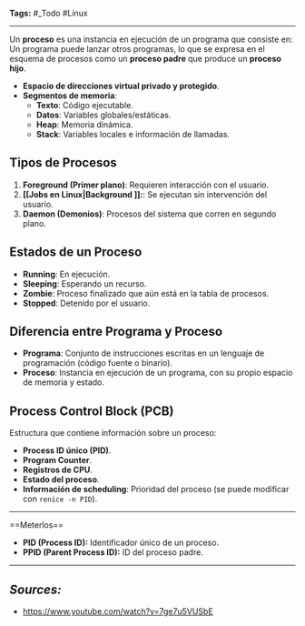 **Tags:** #_Todo 
#Linux 
- - -
Un **proceso** es una instancia en ejecución de un programa que consiste en:
Un programa puede lanzar otros programas, lo que se expresa en el esquema de procesos como un **proceso padre** que produce un **proceso hijo**.

- **Espacio de direcciones virtual privado y protegido**.
- **Segmentos de memoria**:
  - **Texto**: Código ejecutable.
  - **Datos**: Variables globales/estáticas.
  - **Heap**: Memoria dinámica.
  - **Stack**: Variables locales e información de llamadas.
## Tipos de Procesos
1. **Foreground (Primer plano)**: Requieren interacción con el usuario.
2. **[[Jobs en Linux|Background ]]:**: Se ejecutan sin intervención del usuario.
3. **Daemon (Demonios)**: Procesos del sistema que corren en segundo plano.
## Estados de un Proceso
- **Running**: En ejecución.
- **Sleeping**: Esperando un recurso.
- **Zombie**: Proceso finalizado que aún está en la tabla de procesos.
- **Stopped**: Detenido por el usuario.
## Diferencia entre Programa y Proceso
- **Programa**: Conjunto de instrucciones escritas en un lenguaje de programación (código fuente o binario).
- **Proceso**: Instancia en ejecución de un programa, con su propio espacio de memoria y estado.
## Process Control Block (PCB)
Estructura que contiene información sobre un proceso:

- **Process ID único (PID)**.
- **Program Counter**.
- **Registros de CPU**.
- **Estado del proceso**.
- **Información de scheduling**: Prioridad del proceso (se puede modificar con `renice -n PID`).
- - - 
==Meterlos==
- **PID (Process ID):** Identificador único de un proceso.  
- **PPID (Parent Process ID):** ID del proceso padre.  
- - - 
## ***Sources:***
- https://www.youtube.com/watch?v=7ge7u5VUSbE